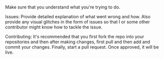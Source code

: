 Make sure that you understand what you're trying to do.

Issues:
Provide detailed explanation of what went wrong and how. Also provide any visual glitches in the form of issues so that I or some other contributor might know how to tackle the issue.

Contributing:
It's recommended that you first fork the repo into your repositories and then after making changes, first pull and then add and commit your changes. Finally, start a pull request. Once approved, it will be live.

